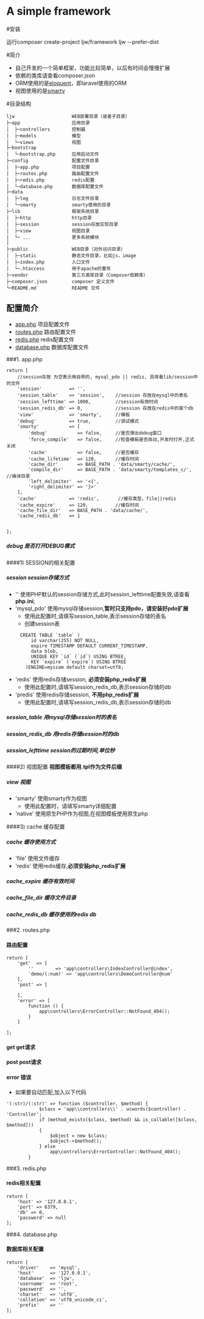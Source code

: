 # A simple framework

#安装

运行composer create-project ljw/framework ljw --prefer-dist

#简介
* 自己开发的一个简单框架，功能比较简单，以后有时间会慢慢扩展
* 依赖的类库请查看composer.json
* ORM使用的是[eloquent](https://laravel.com/docs/5.4/eloquent)，即laravel使用的ORM
* 视图使用的是[smarty](http://www.smarty.net/)

#目录结构
~~~
ljw                     WEB部署目录（或者子目录）
├─app                   应用目录
│  ├─controllers        控制器
│  ├─models             模型
│  └─views              视图  
├─bootstrap             
│  └─bootstrap.php      应用启动文件
├─config                配置文件目录
│  ├─app.php            项目配置
│  ├─routes.php         路由配置文件
│  ├─redis.php          redis配置
│  └─database.php       数据库配置文件
├─data
│  ├─log                日志文件目录
│  └─smarty             smarty使用的目录
├─lib                   框架系统目录
│  ├─http               http目录
│  ├─session            session存放实现目录
│  ├─view               视图目录
│  └─ ...               更多系统模块
│
├─public                WEB目录（对外访问目录）
│  ├─static             静态文件目录，比如js，image
│  ├─index.php          入口文件
│  └─.htaccess          用于apache的重写
├─vendor                第三方类库目录（Composer依赖库）
├─composer.json         composer 定义文件
└─README.md             README 文件
~~~
## 配置简介

* [app.php](#1-appphp)           项目配置文件
* [routes.php](#2-routesphp)       路由配置文件
* [redis.php](#3-redisphp)          redis配置文件
* [database.php](#4-databasephp)       数据库配置文件

###1. app.php 
~~~
return [
    //session存放 为空表示用自带的, mysql_pdo || redis, 具体看lib/session中的文件
    'session'          => '',
    'session_table'    => 'session',    //session 存放在mysql中的表名
    'session_lefttime' => 1000,         //session有效时间
    'session_redis_db' => 0,            //session 存放在redis中的某个db
    'view'             => 'smarty',     //模板
    'debug'            => true,         //调试模式
    'smarty'           => [
        'debug'           => false,     //是否弹出debug窗口
        'force_compile'   => false,     //检查模板是否改动,开发时打开,正式 关闭
        'cache'           => false,     //是否缓存
        'cache_lifetime'  => 120,       //缓存时间
        'cache_dir'       => BASE_PATH . 'data/smarty/cache/',
        'compile_dir'     => BASE_PATH . 'data/smarty/templates_c/', //编译目录
        'left_delimiter'  => '<{',
        'right_delimiter' => '}>'
    ],
    'cache'            => 'redis',       //缓存类型，file||redis
    'cache_expire'     => 120,          //缓存时间
    'cache_file_dir'   => BASE_PATH . 'data/cache/',
    'cache_redis_db'   => 1


];
~~~
##### debug   是否打开DEBUG模式

####1) SESSION的相关配置
##### session session存储方式
* ''             使用PHP默认的session存储方式,此时session_lefttime配置失效,请查看**php.ini**;
* 'mysql_pdo'    使用mysql存储session,**暂时只支持pdo，请安装好pdo扩展**
    * 使用此配置时,请填写session_table,表示session存储的表名
    * 创建session表
~~~
     CREATE TABLE `table` (
         id varchar(255) NOT NULL,
         expire TIMESTAMP DEFAULT CURRENT_TIMESTAMP,
         data blob,
         UNIQUE KEY `id` (`id`) USING BTREE,
         KEY `expire` (`expire`) USING BTREE
       )ENGINE=myisam default charset=utf8;
~~~
* 'redis'        使用redis存储session, **必须安装php_redis扩展**
    * 使用此配置时,请填写session_redis_db,表示session存储的db   
* 'predis'       使用redis存储session, **不用php_redis扩展**
    * 使用此配置时,请填写session_redis_db,表示session存储的db
    
##### session_table 用mysql存储session时的表名
##### session_redis_db 用redis存储session时的db
##### session_lefttime session的过期时间,单位秒

####2) 视图配置
**视图模板都用.tpl作为文件后缀**
##### view 视图
* 'smarty'  使用smarty作为视图
    * 使用此配置时，请填写smarty详细配置
* 'native'  使用原生PHP作为视图,在视图模板使用原生php

####3) cache   缓存配置
##### cache  缓存使用方式
* 'file'    使用文件缓存
* 'redis'   使用redis缓存,**必须安装php_redis扩展**

##### cache_expire   缓存有效时间
##### cache_file_dir 缓存文件目录
##### cache_redis_db 缓存使用的redis db
###2. routes.php 
#### 路由配置
~~~
return [
    'get'  => [
        ''        => 'app\controllers\IndexController@index',
        'demo/(:num)' => 'app\controllers\DemoController@num'
    ],
    'post' => [

    ],
    'error' => [
        function () {
            app\controllers\ErrorController::NotFound_404();
        }
    ]

];
~~~
#### get    get请求
#### post   post请求
#### error  错误

* 如果要自动匹配,加入以下代码
~~~
'(:str)/(:str)' => function ($controller, $method) {
            $class = 'app\\controllers\\' . ucwords($controller) . 'Controller';
            if (method_exists($class, $method) && is_callable([$class, $method]))
            {
                $object = new $class;
                $object->$method();
            } else
                app\controllers\ErrorController::NotFound_404();
        }
~~~

###3.    redis.php
####    redis相关配置
~~~
return [
    'host' => '127.0.0.1',
    'port' => 6379,
    'db' => 0,
    'password' => null
];
~~~
###4.    database.php
####    数据库相关配置

~~~
return [
    'driver'    => 'mysql',
    'host'      => '127.0.0.1',
    'database'  => 'ljw',
    'username'  => 'root',
    'password'  => '',
    'charset'   => 'utf8',
    'collation' => 'utf8_unicode_ci',
    'prefix'    => ''
];
~~~


